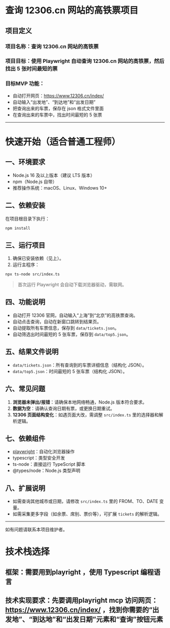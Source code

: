 # 查询 12306.cn 网站的高铁票项目

## 项目定义

### 项目名称：查询 12306.cn 网站的高铁票

### 项目目标：使用 Playwright 自动查询 12306.cn 网站的高铁票，然后找出 5 张时间最短的票

### 目标MVP 功能：

+ 自动打开网页：https://www.12306.cn/index/
+ 自动输入“出发地”、“到达地”和“出发日期”
+ 把查询出来的车票，保存在 json 格式文件里面
+ 在查询出来的车票中，找出时间最短的 5 张票

---

# 快速开始（适合普通工程师）

## 一、环境要求

- Node.js 16 及以上版本（建议 LTS 版本）
- npm（Node.js 自带）
- 推荐操作系统：macOS、Linux、Windows 10+

## 二、依赖安装

在项目根目录下执行：

```bash
npm install
```

## 三、运行项目

1. 确保已安装依赖（见上）。
2. 运行主程序：

```bash
npx ts-node src/index.ts
```

> 首次运行 Playwright 会自动下载浏览器驱动，需联网。

## 四、功能说明

- 自动打开 12306 官网，自动输入“上海”到“北京”的高铁票查询。
- 自动点击查询，自动在新窗口跳转到结果页。
- 自动提取所有车票信息，保存到 `data/tickets.json`。
- 自动筛选出时间最短的 5 张车票，保存到 `data/top5.json`。

## 五、结果文件说明

- `data/tickets.json`：所有查询到的车票详细信息（结构化 JSON）。
- `data/top5.json`：时间最短的 5 张车票（结构化 JSON）。

## 六、常见问题

1. **浏览器未弹出/报错**：请确保本地网络畅通，Node.js 版本符合要求。
2. **数据为空**：请确认查询日期有票，或更换日期重试。
3. **12306 页面结构变化**：如遇页面大改，需调整 `src/index.ts` 里的选择器和解析逻辑。

## 七、依赖组件

- [playwright](https://playwright.dev/)：自动化浏览器操作
- typescript：类型安全开发
- ts-node：直接运行 TypeScript 脚本
- @types/node：Node.js 类型声明

## 八、扩展说明

- 如需查询其他城市或日期，请修改 `src/index.ts` 里的 FROM、TO、DATE 变量。
- 如需采集更多字段（如余票、席别、票价等），可扩展 `tickets` 的解析逻辑。

---

如有问题请联系本项目维护者。

# 技术栈选择

## 框架：需要用到playright ，使用 Typescript 编程语言

## 技术实现要求：先要调用playright mcp 访问网页：https://www.12306.cn/index/ ，找到你需要的“出发地”、“到达地”和“出发日期”元素和“查询”按钮元素